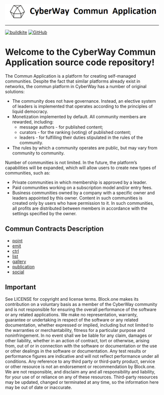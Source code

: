 
<img width="600" src="./docs/logo_1.png" />

*****  

[![buildkite](https://badge.buildkite.com/e37eaf75ef47a17ecf8d2b451d0175fb22907f5b51c5034334.svg?branch=master)](https://buildkite.com/commun.contracts)
[![GitHub](https://img.shields.io/github/license/cyberway/cyberway.contracts.svg)](https://github.com/cyberway/cyberway.contracts/blob/master/LICENSE)

# Welcome to the CyberWay Commun Application source code repository!

The Commun Application is a platform for creating self-managed communities. Despite the fact that similar platforms already exist in networks, the commun platform in CyberWay has a number of original solutions: 

* The community does not have governance. Instead, an elective system of leaders is implemented that operates according to the principles of liquid democracy.
* Monetization implemented by default. All community members are rewarded, including:
  * message authors - for published content;
  * curators - for the ranking (voting) of published content;
  * leaders - for fulfilling their duties stipulated in the rules of the community.
* The rules by which a community operates are public, but may vary from community to community.

Number of communities is not limited. In the future, the platform’s capabilities will be expanded, which will allow users to create new types of communities, such as:
* Private communities in which membership is approved by a leader.
* Paid communities working on a subscription model and/or entry fees.
* Business communities owned by a company with a specific owner and leaders appointed by this owner. Content in such communities is created only by users who have permission to it. In such communities, all profits are distributed between members in accordance with the settings specified by the owner.


## Commun Contracts Description
* [point](https://doxygen.cyberway.io/group__point.html)
* [emit](https://doxygen.cyberway.io/group__emission.html)
* [ctrl](https://doxygen.cyberway.io/group__control.html)
* [list](https://doxygen.cyberway.io/group__list.html)
* [gallery](https://doxygen.cyberway.io/group__gallery.html)
* [publication](https://doxygen.cyberway.io/group__publish.html)
* [social](https://doxygen.cyberway.io/group__social.html)


## Important

See LICENSE for copyright and license terms. Block.one makes its contribution on a voluntary basis as a member of the CyberWay community and is not responsible for ensuring the overall performance of the software or any related applications. We make no representation, warranty, guarantee or undertaking in respect of the software or any related documentation, whether expressed or implied, including but not limited to the warranties or merchantability, fitness for a particular purpose and noninfringement. In no event shall we be liable for any claim, damages or other liability, whether in an action of contract, tort or otherwise, arising from, out of or in connection with the software or documentation or the use or other dealings in the software or documentation.  Any test results or performance figures are indicative and will not reflect performance under all conditions.  Any reference to any third party or third-party product, service or other resource is not an endorsement or recommendation by Block.one.  We are not responsible, and disclaim any and all responsibility and liability, for your use of or reliance on any of these resources. Third-party resources may be updated, changed or terminated at any time, so the information here may be out of date or inaccurate.



